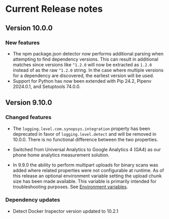 # Current Release notes

## Version 10.0.0

### New features

* The npm package.json detector now performs additional parsing when attempting to find dependency versions. This can result in additional matches since versions like `^1.2.0` will now be extracted as `1.2.0` instead of as the raw `^1.2.0` string. In the case where multiple versions for a dependency are discovered, the earliest version will be used.
* Support for Python has now been extended with Pip 24.2, Pipenv 2024.0.1, and Setuptools 74.0.0.

## Version 9.10.0

### Changed features

* The `logging.level.com.synopsys.integration` property has been deprecated in favor of `logging.level.detect` and will be removed in 10.0.0. 
    <note type="note">There is no functional difference between the two properties.</note>

* Switched from Universal Analytics to Google Analytics 4 (GA4) as our phone home analytics measurement solution. 

* In 9.9.0 the ability to perform multipart uploads for binary scans was added where related properties were not configurable at runtime. As of this release an optional environment variable setting the upload chunk size has been made available. This variable is primarily intended for troubleshooting purposes. See [Environment variables](scripts/overview.md).

### Dependency updates

* Detect Docker Inspector version updated to 10.2.1
